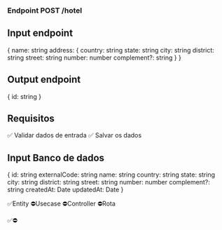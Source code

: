 ### Endpoint POST /hotel

## Input endpoint
{
  name: string
  address: {
    country: string
    state: string
    city: string
    district: string
    street: string
    number: number
    complement?: string
  }
}

## Output endpoint
{
  id: string
}


## Requisitos
✅ Validar dados de entrada
✅ Salvar os dados


## Input Banco de dados
{
  id: string
  externalCode: string
  name: string
  country: string
  state: string
  city: string
  district: string
  street: string
  number: number
  complement?: string
  createdAt: Date
  updatedAt: Date
}

✅Entity
⛔Usecase
⛔Controller
⛔Rota

✅⛔